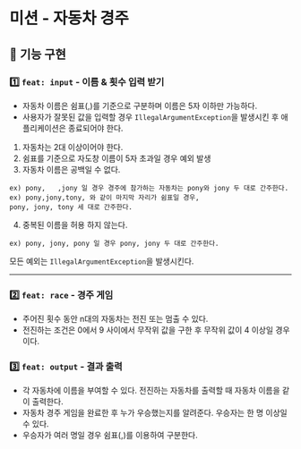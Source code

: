 # 미션 - 자동차 경주

## 🚀 기능 구현

### 1️⃣ `feat: input` - 이름 & 횟수 입력 받기
- 자동차 이름은 쉼표(,)를 기준으로 구분하며 이름은 5자 이하만 가능하다.
- 사용자가 잘못된 값을 입력할 경우 `IllegalArgumentException`을 발생시킨 후 애플리케이션은 종료되어야 한다.


1. 자동차는 2대 이상이어야 한다.
2. 쉼표를 기준으로 자도창 이름이 5자 초과일 경우 예외 발생
3. 자동차 이름은 공백일 수 없다.
```
ex) pony,   ,jony 일 경우 경주에 참가하는 자동차는 pony와 jony 두 대로 간주한다.
ex) pony,jony,tony, 와 같이 마지막 자리가 쉼표일 경우, 
pony, jony, tony 세 대로 간주한다.
```
4. 중복된 이름을 허용 하지 않는다.
```
ex) pony, jony, pony 일 경우 pony, jony 두 대로 간주한다.
```


모든 예외는 `IllegalArgumentException`을 발생시킨다.

---


### 2️⃣ `feat: race` - 경주 게임
- 주어진 횟수 동안 n대의 자동차는 전진 또는 멈출 수 있다.
- 전진하는 조건은 0에서 9 사이에서 무작위 값을 구한 후 무작위 값이 4 이상일 경우이다.


### 3️⃣ `feat: output` - 결과 출력
- 각 자동차에 이름을 부여할 수 있다. 전진하는 자동차를 출력할 때 자동차 이름을 같이 출력한다.
- 자동차 경주 게임을 완료한 후 누가 우승했는지를 알려준다. 우승자는 한 명 이상일 수 있다.
- 우승자가 여러 명일 경우 쉼표(,)를 이용하여 구분한다.

